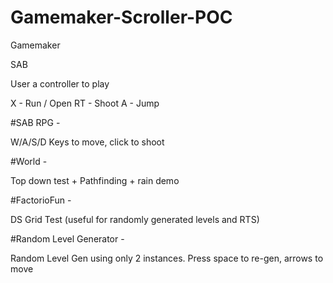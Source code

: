 # Gamemaker-Scroller-POC
Gamemaker

SAB

User a controller to play

X - Run / Open
RT - Shoot
A - Jump


#SAB RPG - 

W/A/S/D Keys to move, click to shoot

#World - 

Top down test + Pathfinding + rain demo

#FactorioFun - 

DS Grid Test (useful for randomly generated levels and RTS)

#Random Level Generator - 

Random Level Gen using only 2 instances.  Press space to re-gen, arrows to move
